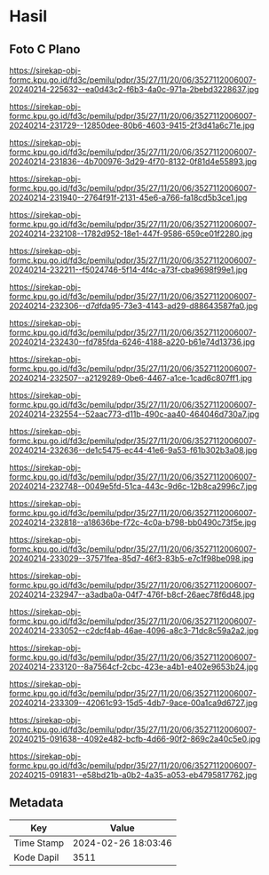 # Hasil

## Foto C Plano

https://sirekap-obj-formc.kpu.go.id/fd3c/pemilu/pdpr/35/27/11/20/06/3527112006007-20240214-225632--ea0d43c2-f6b3-4a0c-971a-2bebd3228637.jpg

https://sirekap-obj-formc.kpu.go.id/fd3c/pemilu/pdpr/35/27/11/20/06/3527112006007-20240214-231729--12850dee-80b6-4603-9415-2f3d41a6c71e.jpg

https://sirekap-obj-formc.kpu.go.id/fd3c/pemilu/pdpr/35/27/11/20/06/3527112006007-20240214-231836--4b700976-3d29-4f70-8132-0f81d4e55893.jpg

https://sirekap-obj-formc.kpu.go.id/fd3c/pemilu/pdpr/35/27/11/20/06/3527112006007-20240214-231940--2764f91f-2131-45e6-a766-fa18cd5b3ce1.jpg

https://sirekap-obj-formc.kpu.go.id/fd3c/pemilu/pdpr/35/27/11/20/06/3527112006007-20240214-232108--1782d952-18e1-447f-9586-659ce01f2280.jpg

https://sirekap-obj-formc.kpu.go.id/fd3c/pemilu/pdpr/35/27/11/20/06/3527112006007-20240214-232211--f5024746-5f14-4f4c-a73f-cba9698f99e1.jpg

https://sirekap-obj-formc.kpu.go.id/fd3c/pemilu/pdpr/35/27/11/20/06/3527112006007-20240214-232306--d7dfda95-73e3-4143-ad29-d88643587fa0.jpg

https://sirekap-obj-formc.kpu.go.id/fd3c/pemilu/pdpr/35/27/11/20/06/3527112006007-20240214-232430--fd785fda-6246-4188-a220-b61e74d13736.jpg

https://sirekap-obj-formc.kpu.go.id/fd3c/pemilu/pdpr/35/27/11/20/06/3527112006007-20240214-232507--a2129289-0be6-4467-a1ce-1cad6c807ff1.jpg

https://sirekap-obj-formc.kpu.go.id/fd3c/pemilu/pdpr/35/27/11/20/06/3527112006007-20240214-232554--52aac773-d11b-490c-aa40-464046d730a7.jpg

https://sirekap-obj-formc.kpu.go.id/fd3c/pemilu/pdpr/35/27/11/20/06/3527112006007-20240214-232636--de1c5475-ec44-41e6-9a53-f61b302b3a08.jpg

https://sirekap-obj-formc.kpu.go.id/fd3c/pemilu/pdpr/35/27/11/20/06/3527112006007-20240214-232748--0049e5fd-51ca-443c-9d6c-12b8ca2996c7.jpg

https://sirekap-obj-formc.kpu.go.id/fd3c/pemilu/pdpr/35/27/11/20/06/3527112006007-20240214-232818--a18636be-f72c-4c0a-b798-bb0490c73f5e.jpg

https://sirekap-obj-formc.kpu.go.id/fd3c/pemilu/pdpr/35/27/11/20/06/3527112006007-20240214-233029--37571fea-85d7-46f3-83b5-e7c1f98be098.jpg

https://sirekap-obj-formc.kpu.go.id/fd3c/pemilu/pdpr/35/27/11/20/06/3527112006007-20240214-232947--a3adba0a-04f7-476f-b8cf-26aec78f6d48.jpg

https://sirekap-obj-formc.kpu.go.id/fd3c/pemilu/pdpr/35/27/11/20/06/3527112006007-20240214-233052--c2dcf4ab-46ae-4096-a8c3-71dc8c59a2a2.jpg

https://sirekap-obj-formc.kpu.go.id/fd3c/pemilu/pdpr/35/27/11/20/06/3527112006007-20240214-233120--8a7564cf-2cbc-423e-a4b1-e402e9653b24.jpg

https://sirekap-obj-formc.kpu.go.id/fd3c/pemilu/pdpr/35/27/11/20/06/3527112006007-20240214-233309--42061c93-15d5-4db7-9ace-00a1ca9d6727.jpg

https://sirekap-obj-formc.kpu.go.id/fd3c/pemilu/pdpr/35/27/11/20/06/3527112006007-20240215-091638--4092e482-bcfb-4d66-90f2-869c2a40c5e0.jpg

https://sirekap-obj-formc.kpu.go.id/fd3c/pemilu/pdpr/35/27/11/20/06/3527112006007-20240215-091831--e58bd21b-a0b2-4a35-a053-eb4795817762.jpg


## Metadata

| Key        | Value               |
| ---------- | ------------------- |
| Time Stamp | 2024-02-26 18:03:46 |
| Kode Dapil | 3511                |




